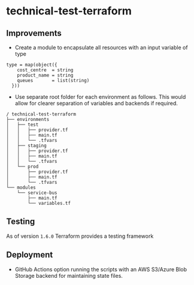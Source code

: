 # technical-test-terraform

## Improvements
- Create a module to encapsulate all resources with an input variable of type
```
type = map(object({
    cost_centre  = string
    product_name = string
    queues       = list(string)
  }))
```
- Use separate root folder for each environment as follows. This would allow for clearer separation of variables and backends if required.
```
/ technical-test-terraform
├── environments
│   ├── test
│   │   ├── provider.tf
│   │   ├── main.tf
│   │   └── .tfvars
│   ├── staging
│   │   ├── provider.tf
│   │   ├── main.tf
│   │   └── .tfvars
│   └── prod
│       ├── provider.tf
│       ├── main.tf
│       └── .tfvars
└── modules
    └── service-bus
        ├── main.tf
        └── variables.tf
```

## Testing
As of version `1.6.0` Terraform provides a testing framework

## Deployment
- GitHub Actions option running the scripts with an AWS S3/Azure Blob Storage backend for maintaining state files.